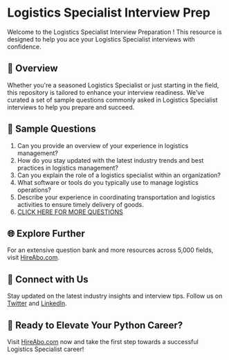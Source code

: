 # Logistics Specialist Interview Prep

Welcome to the Logistics Specialist Interview Preparation ! This resource is designed to help you ace your Logistics Specialist interviews with confidence.

## 🚀 Overview

Whether you're a seasoned Logistics Specialist or just starting in the field, this repository is tailored to enhance your interview readiness. We've curated a set of sample questions commonly asked in Logistics Specialist interviews to help you prepare and succeed.

## 📝 Sample Questions

1. Can you provide an overview of your experience in logistics management?
2. How do you stay updated with the latest industry trends and best practices in logistics management?
3. Can you explain the role of a logistics specialist within an organization?
4. What software or tools do you typically use to manage logistics operations?
5. Describe your experience in coordinating transportation and logistics activities to ensure timely delivery of goods.
6. [CLICK HERE FOR MORE QUESTIONS](https://hireabo.com/job/23_0_3/Logistics%20Specialist)

## 🌐 Explore Further

For an extensive question bank and more resources across 5,000 fields, visit [HireAbo.com](https://www.hireabo.com).

## 📱 Connect with Us

Stay updated on the latest industry insights and interview tips. Follow us on [Twitter](https://twitter.com/hireabo) and [LinkedIn](https://www.linkedin.com/in/hire-abo-3609972a8/).

## 🚀 Ready to Elevate Your Python Career?

Visit [HireAbo.com](https://www.hireabo.com) now and take the first step towards a successful Logistics Specialist career!